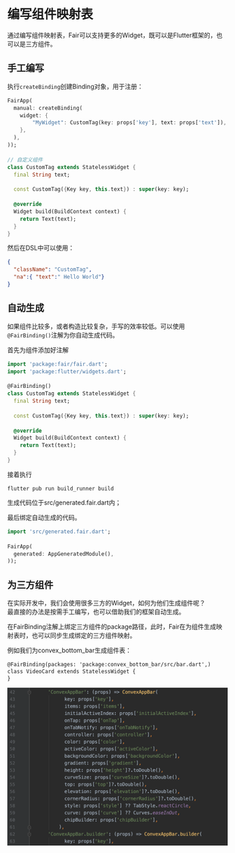 # 编写组件映射表

通过编写组件映射表，Fair可以支持更多的Widget，既可以是Flutter框架的，也可以是三方组件。

## 手工编写
执行`createBinding`创建Binding对象，用于注册：

```dart
FairApp(
  manual: createBinding(
    widget: {
        "MyWidget": CustomTag(key: props['key'], text: props['text']),
    },
  ),
));

// 自定义组件
class CustomTag extends StatelessWidget {
  final String text;

  const CustomTag({Key key, this.text}) : super(key: key);

  @override
  Widget build(BuildContext context) {
    return Text(text);
  }
}
```
然后在DSL中可以使用：
```json
{
  "className": "CustomTag",
  "na":{ "text":" Hello World"}
}
```

## 自动生成
如果组件比较多，或者构造比较复杂，手写的效率较低。可以使用`@FairBinding()`注解为你自动生成代码。

首先为组件添加好注解
```dart
import 'package:fair/fair.dart';
import 'package:flutter/widgets.dart';

@FairBinding()
class CustomTag extends StatelessWidget {
  final String text;

  const CustomTag({Key key, this.text}) : super(key: key);

  @override
  Widget build(BuildContext context) {
    return Text(text);
  }
}
```

接着执行
```shell
flutter pub run build_runner build
```

生成代码位于src/generated.fair.dart内；

最后绑定自动生成的代码。
```dart
import 'src/generated.fair.dart';

FairApp(
  generated: AppGeneratedModule(),
));
```

## 为三方组件
在实际开发中，我们会使用很多三方的Widget，如何为他们生成组件呢？  
最直接的办法是按需手工编写，也可以借助我们的框架自动生成。

在FairBinding注解上绑定三方组件的package路径，此时，Fair在为组件生成映射表时，也可以同步生成绑定的三方组件映射。

例如我们为convex_bottom_bar生成组件表：

```
@FairBinding(packages: 'package:convex_bottom_bar/src/bar.dart',)
class VideoCard extends StatelessWidget {
}
```
![](./assets/binding-generated.png)


